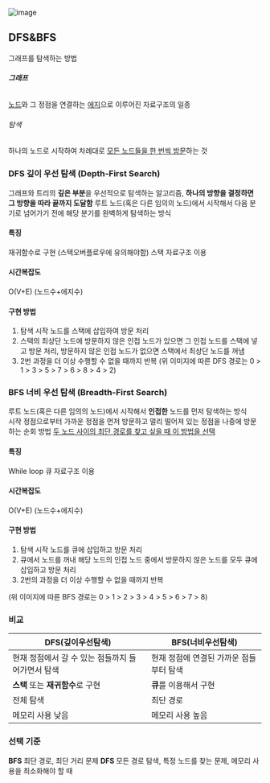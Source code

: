 
![image](https://github.com/borajin/coding-test-study/assets/146801542/e5f07765-6d71-4b48-9561-81a72c6c6ff1)

## DFS&BFS
그래프를 탐색하는 방법

###### **그래프**  
<u>노드</u>와 그 정점을 연결하는 <u>에지</u>으로 이루어진 자료구조의 일종

###### 탐색 
하나의 노드로 시작하여 차례대로 <u>모든 노드들을 한 번씩 방문</u>하는 것


### DFS 깊이 우선 탐색 (Depth-First Search)
그래프와 트리의 **깊은 부분**을 우선적으로 탐색하는 알고리즘, **하나의 방향을 결정하면 그 방향을 따라 끝까지 도달함**
루트 노드(혹은 다른 임의의 노드)에서 시작해서 다음 분기로 넘어가기 전에 해당 분기를 완벽하게 탐색하는 방식

#### 특징
재귀함수로 구현 (스택오버플로우에 유의해야함)
스택 자료구조 이용

#### 시간복잡도
O(V+E) (노드수+에지수)

#### 구현 방법
1. 탐색 시작 노드를 스택에 삽입하여 방문 처리
2. 스택의 최상단 노드에 방문하지 않은 인접 노드가 있으면 그 인접 노드를 스택에 넣고 방문 처리, 방문하지 않은 인접 노드가 없으면 스택에서 최상단 노드를 꺼냄
3. 2번 과정을 더 이상 수행할 수 없을 때까지 반복
(위 이미지에 따른 DFS 경로는 0 > 1 > 3 > 5 > 7 > 6 > 8 > 4 > 2)

### BFS 너비 우선 탐색 (Breadth-First Search)
루트 노드(혹은 다른 임의의 노드)에서 시작해서 **인접한** 노드를 먼저 탐색하는 방식  
시작 정점으로부터 가까운 정점을 먼저 방문하고 멀리 떨어져 있는 정점을 나중에 방문하는 순회 방법
<u>두 노드 사이의 최단 경로를 찾고 싶을 때 이 방법을 선택</u>

#### 특징
While loop
큐 자료구조 이용

#### 시간복잡도
O(V+E) (노드수+에지수)

#### 구현 방법
1. 탐색 시작 노드를 큐에 삽입하고 방문 처리
2. 큐에서 노드를 꺼내 해당 노드의 인접 노드 중에서 방문하지 않은 노드를 모두 큐에 삽입하고 방문 처리
3. 2번의 과정을 더 이상 수행할 수 없을 때까지 반복

(위 이미지에 따른 BFS 경로는 0 > 1 > 2 > 3 > 4 > 5 > 6 > 7 > 8)

   

### 비교 
|DFS(깊이우선탐색)|BFS(너비우선탐색)|
|---|---|
|현재 정점에서 갈 수 있는 점들까지 들어가면서 탐색|현재 정점에 연결된 가까운 점들부터 탐색|
|**스택** 또는 **재귀함수**로 구현|**큐**를 이용해서 구현|
|전체 탐색 | 최단 경로|
|메모리 사용 낮음| 메모리 사용 높음|

### 선택 기준
**BFS**
최단 경로, 최단 거리 문제
**DFS**
모든 경로 탐색, 특정 노드를 찾는 문제, 메모리 사용을 최소화해야 할 때 


